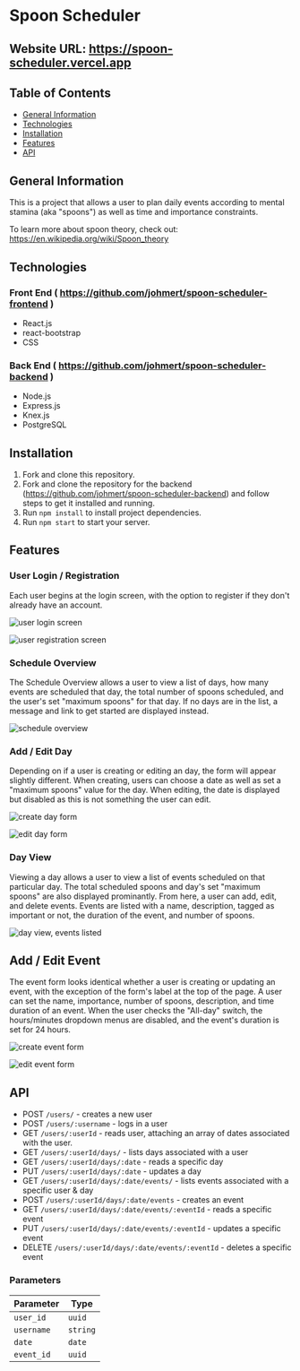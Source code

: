 # Spoon Scheduler

## Website URL: https://spoon-scheduler.vercel.app

## Table of Contents

* [General Information](#general-information)
* [Technologies](#technologies)
* [Installation](#installation)
* [Features](#features)
* [API](#api)

## General Information

This is a project that allows a user to plan daily events according to mental stamina (aka "spoons") as well as time and importance constraints.

To learn more about spoon theory, check out: https://en.wikipedia.org/wiki/Spoon_theory

## Technologies

### Front End ( https://github.com/johmert/spoon-scheduler-frontend )

* React.js
* react-bootstrap
* CSS

### Back End ( https://github.com/johmert/spoon-scheduler-backend )

* Node.js
* Express.js
* Knex.js
* PostgreSQL

## Installation

1. Fork and clone this repository.
2. Fork and clone the repository for the backend (https://github.com/johmert/spoon-scheduler-backend) and follow steps to get it installed and running.
3. Run `npm install` to install project dependencies.
4. Run `npm start` to start your server.

## Features

### User Login / Registration

Each user begins at the login screen, with the option to register if they don't already have an account.

![user login screen](https://i.imgur.com/GRRjgOC.jpg)

![user registration screen](https://i.imgur.com/ZYJKSuA.jpg)

### Schedule Overview

The Schedule Overview allows a user to view a list of days, how many events are scheduled that day, the total number of spoons scheduled, and the user's set "maximum spoons" for that day. If no days are in the list, a message and link to get started are displayed instead.

![schedule overview](https://i.imgur.com/sr6MtJ3.jpg)

### Add / Edit Day

Depending on if a user is creating or editing an day, the form will appear slightly different. When creating, users can choose a date as well as set a "maximum spoons" value for the day. When editing, the date is displayed but disabled as this is not something the user can edit.

![create day form](https://i.imgur.com/3SICmSn.jpg)

![edit day form](https://i.imgur.com/coPeWdd.jpg)

### Day View

Viewing a day allows a user to view a list of events scheduled on that particular day. The total scheduled spoons and day's set "maximum spoons" are also displayed prominantly. From here, a user can add, edit, and delete events. Events are listed with a name, description, tagged as important or not, the duration of the event, and number of spoons.

![day view, events listed](https://i.imgur.com/vHe2X2w.jpg)

## Add / Edit Event

The event form looks identical whether a user is creating or updating an event, with the exception of the form's label at the top of the page. A user can set the name, importance, number of spoons, description, and time duration of an event. When the user checks the "All-day" switch, the hours/minutes dropdown menus are disabled, and the event's duration is set for 24 hours.

![create event form](https://i.imgur.com/XBya1u7.jpg)

![edit event form](https://i.imgur.com/LwVN77N.jpg)

## API

* POST `/users/` - creates a new user
* POST `/users/:username` - logs in a user
* GET `/users/:userId` - reads user, attaching an array of dates associated with the user.
* GET `/users/:userId/days/` - lists days associated with a user
* GET `/users/:userId/days/:date` - reads a specific day
* PUT `/users/:userId/days/:date` - updates a day
* GET `/users/:userId/days/:date/events/` - lists events associated with a specific user & day
* POST `/users/:userId/days/:date/events` - creates an event
* GET `/users/:userId/days/:date/events/:eventId` - reads a specific event
* PUT `/users/:userId/days/:date/events/:eventId` - updates a specific event
* DELETE `/users/:userId/days/:date/events/:eventId` - deletes a specific event

### Parameters

| Parameter | Type |
|-----------|------|
| `user_id` | `uuid` |
| `username` | `string`|
| `date` | `date` |
| `event_id` | `uuid` |
